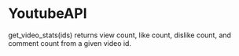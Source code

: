 # YoutubeAPI

get_video_stats(ids) returns view count, like count, dislike count, and comment count from a given video id.
